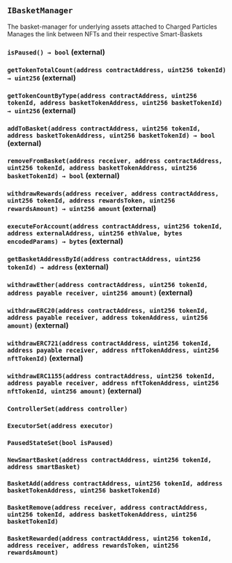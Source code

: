 ## `IBasketManager`



The basket-manager for underlying assets attached to Charged Particles
Manages the link between NFTs and their respective Smart-Baskets


### `isPaused() → bool` (external)





### `getTokenTotalCount(address contractAddress, uint256 tokenId) → uint256` (external)





### `getTokenCountByType(address contractAddress, uint256 tokenId, address basketTokenAddress, uint256 basketTokenId) → uint256` (external)





### `addToBasket(address contractAddress, uint256 tokenId, address basketTokenAddress, uint256 basketTokenId) → bool` (external)





### `removeFromBasket(address receiver, address contractAddress, uint256 tokenId, address basketTokenAddress, uint256 basketTokenId) → bool` (external)





### `withdrawRewards(address receiver, address contractAddress, uint256 tokenId, address rewardsToken, uint256 rewardsAmount) → uint256 amount` (external)





### `executeForAccount(address contractAddress, uint256 tokenId, address externalAddress, uint256 ethValue, bytes encodedParams) → bytes` (external)





### `getBasketAddressById(address contractAddress, uint256 tokenId) → address` (external)





### `withdrawEther(address contractAddress, uint256 tokenId, address payable receiver, uint256 amount)` (external)





### `withdrawERC20(address contractAddress, uint256 tokenId, address payable receiver, address tokenAddress, uint256 amount)` (external)





### `withdrawERC721(address contractAddress, uint256 tokenId, address payable receiver, address nftTokenAddress, uint256 nftTokenId)` (external)





### `withdrawERC1155(address contractAddress, uint256 tokenId, address payable receiver, address nftTokenAddress, uint256 nftTokenId, uint256 amount)` (external)






### `ControllerSet(address controller)`





### `ExecutorSet(address executor)`





### `PausedStateSet(bool isPaused)`





### `NewSmartBasket(address contractAddress, uint256 tokenId, address smartBasket)`





### `BasketAdd(address contractAddress, uint256 tokenId, address basketTokenAddress, uint256 basketTokenId)`





### `BasketRemove(address receiver, address contractAddress, uint256 tokenId, address basketTokenAddress, uint256 basketTokenId)`





### `BasketRewarded(address contractAddress, uint256 tokenId, address receiver, address rewardsToken, uint256 rewardsAmount)`





